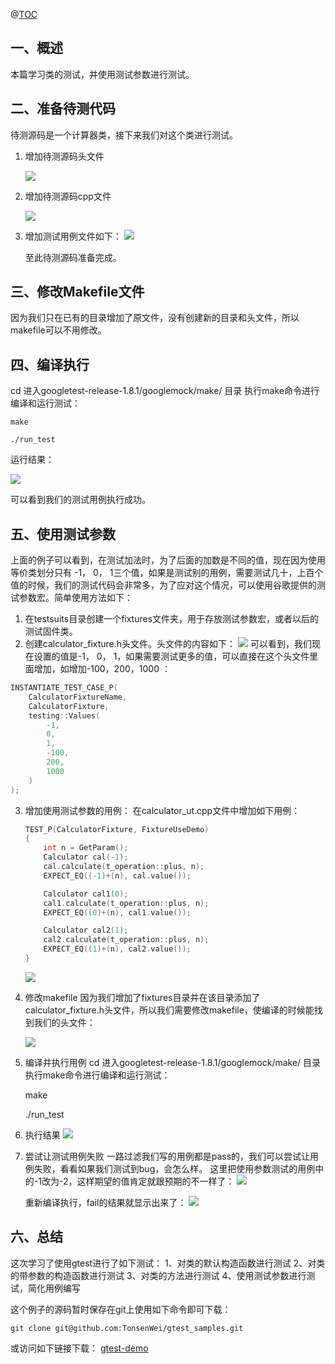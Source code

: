 @[TOC](目录)

## 一、概述

本篇学习类的测试，并使用测试参数进行测试。


## 二、准备待测代码

待测源码是一个计算器类，接下来我们对这个类进行测试。

1. 增加待测源码头文件

   ![](./images/ch05/01_cal_h.png)

2. 增加待测源码cpp文件
   
   ![](./images/ch05/02_cal_cpp.png)

3. 增加测试用例文件如下：
   ![](./images/ch05/03_cal_ut_cpp.png)


    至此待测源码准备完成。

## 三、修改Makefile文件

因为我们只在已有的目录增加了原文件，没有创建新的目录和头文件，所以makefile可以不用修改。


## 四、编译执行

cd 进入googletest-release-1.8.1/googlemock/make/ 目录
执行make命令进行编译和运行测试：

    make

    ./run_test

运行结果：

![](./images/ch05/06_cal_test_result.png)

可以看到我们的测试用例执行成功。


## 五、使用测试参数
上面的例子可以看到，在测试加法时，为了后面的加数是不同的值，现在因为使用等价类划分只有 -1， 0， 1三个值，如果是测试别的用例，需要测试几十，上百个值的时候，我们的测试代码会非常多，为了应对这个情况，可以使用谷歌提供的测试参数宏。简单使用方法如下：

1. 在testsuits目录创建一个fixtures文件夹，用于存放测试参数宏，或者以后的测试固件类。
2. 创建calculator_fixture.h头文件。头文件的内容如下：
   ![](./images/ch06/01_ft_h.png)
可以看到，我们现在设置的值是-1， 0， 1，如果需要测试更多的值，可以直接在这个头文件里面增加，如增加-100，200，1000 ：

```c
INSTANTIATE_TEST_CASE_P(
    CalculatorFixtureName,
    CalculatorFixture,
    testing::Values(
        -1,
        0,
        1,
        -100,
        200,
        1000
    )
);
```


3. 增加使用测试参数的用例：
   在calculator_ut.cpp文件中增加如下用例：

    ```c
    TEST_P(CalculatorFixture, FixtureUseDemo)
    {
        int n = GetParam();
        Calculator cal(-1);
        cal.calculate(t_operation::plus, n);
        EXPECT_EQ((-1)+(n), cal.value());

        Calculator cal1(0);
        cal1.calculate(t_operation::plus, n);
        EXPECT_EQ((0)+(n), cal1.value());

        Calculator cal2(1);
        cal2.calculate(t_operation::plus, n);
        EXPECT_EQ((1)+(n), cal2.value());    
    }
    ```

   ![](./images/ch06/03_ft_ut.png)

4. 修改makefile
   因为我们增加了fixtures目录并在该目录添加了calculator_fixture.h头文件，所以我们需要修改makefile，使编译的时候能找到我们的头文件：

   ![](./images/ch06/04_makefile.png)

5. 编译并执行用例
    cd 进入googletest-release-1.8.1/googlemock/make/ 目录
执行make命令进行编译和运行测试：

    make

    ./run_test

6. 执行结果
   ![](./images/ch06/05_run.png)


7. 尝试让测试用例失败
   一路过滤我们写的用例都是pass的，我们可以尝试让用例失败，看看如果我们测试到bug，会怎么样。
   这里把使用参数测试的用例中的-1改为-2，这样期望的值肯定就跟预期的不一样了：
   ![](./images/ch06/06_fail_code.png)

   重新编译执行，fail的结果就显示出来了：
   ![](./images/ch06/07_run_fail_test.png)
   
## 六、总结

这次学习了使用gtest进行了如下测试：
1、对类的默认构造函数进行测试
2、对类的带参数的构造函数进行测试
3、对类的方法进行测试
4、使用测试参数进行测试，简化用例编写


这个例子的源码暂时保存在git上使用如下命令即可下载：

    git clone git@github.com:TonsenWei/gtest_samples.git
    

或访问如下链接下载：
[gtest-demo](https://github.com/TonsenWei/gtest_samples/tree/V1.1.1)